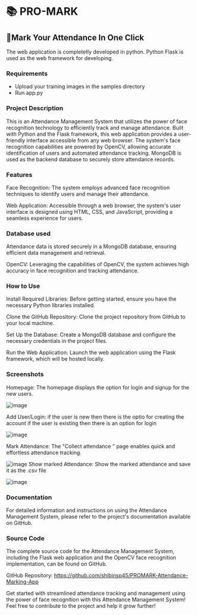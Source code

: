 # 📚 PRO-MARK 
## 📑Mark Your Attendance In One Click
The web application is completetly developed in python. Python Flask is used as the web framework for developing.

### Requirements
 - Upload your training images in the samples directory
 - Run app.py
   
### Project Description

This is an Attendance Management System that utilizes the power of face recognition technology to efficiently track and manage attendance. Built with Python and the Flask framework, this web application provides a user-friendly interface accessible from any web browser. The system's face recognition capabilities are powered by OpenCV, allowing accurate identification of users and automated attendance tracking. MongoDB is used as the backend database to securely store attendance records.

### Features

Face Recognition: The system employs advanced face recognition techniques to identify users and manage their attendance.

Web Application: Accessible through a web browser, the system's user interface is designed using HTML, CSS, and JavaScript, providing a seamless experience for users.

### Database used
Attendance data is stored securely in a MongoDB database, ensuring efficient data management and retrieval.

OpenCV: Leveraging the capabilities of OpenCV, the system achieves high accuracy in face recognition and tracking attendance.

### How to Use

Install Required Libraries: Before getting started, ensure you have the necessary Python libraries installed.

Clone the GitHub Repository: Clone the project repository from GitHub to your local machine.

Set Up the Database: Create a MongoDB database and configure the necessary credentials in the project files.

Run the Web Application: Launch the web application using the Flask framework, which will be hosted locally.

### Screenshots

Homepage: The homepage displays the option for login and signup for the new users.

![image](https://github.com/shibinsp45/PROMARK-Attendance-Marking-App/assets/63835182/44fee1e7-9e77-4b6f-a645-d4614d6ec7b0)


Add User/Login: if the user is new then there is the optio for creating the account if the user is existing then there is an option for login

![image](https://github.com/shibinsp45/PROMARK-Attendance-Marking-App/assets/63835182/fbad3bf6-9ee0-494f-a2a2-58c1d9c4ce47)


Mark Attendance: The "Collect attendance " page enables quick and effortless attendance tracking.

 ![image](https://github.com/shibinsp45/PROMARK-Attendance-Marking-App/assets/63835182/7b3e1427-e5e5-4c28-9ffb-a36395c1365c)
Show marked Attendance: Show the marked attendance and save it as the .csv file 

![image](https://github.com/shibinsp45/PROMARK-Attendance-Marking-App/assets/63835182/579617d4-39ec-4f61-b3c4-1f2d7315f148)

### Documentation
For detailed information and instructions on using the Attendance Management System, please refer to the project's documentation available on GitHub.

### Source Code

The complete source code for the Attendance Management System, including the Flask web application and the OpenCV face recognition implementation, can be found on GitHub.

GitHub Repository: https://github.com/shibinsp45/PROMARK-Attendance-Marking-App

Get started with streamlined attendance tracking and management using the power of face recognition with this Attendance Management System! Feel free to contribute to the project and help it grow further!

